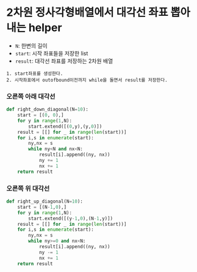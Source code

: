 # 2차원 정사각형배열에서 대각선 좌표 뽑아내는 helper

- `N`: 한변의 길이
- `start`: 시작 좌표들을 저장한 list
- `result`: 대각선 좌표를 저장하는 2차원 배열

```
1. start좌표를 생성한다.
2. 시작좌표에서 outofbound이전까지 while을 돌면서 result를 저장한다.
```

### 오른쪽 아래 대각선
```python
def right_down_diagonal(N=10):
    start = [(0, 0),]
    for y in range(1,N):
        start.extend([(0,y),(y,0)])
    result = [[] for _ in range(len(start))]
    for i,s in enumerate(start):
        ny,nx = s
        while ny<N and nx<N:
            result[i].append((ny, nx))
            ny += 1
            nx += 1
    return result
```
### 오른쪽 위 대각선
```python
def right_up_diagonal(N=10):
    start = [(N-1,0),]
    for y in range(1,N):
        start.extend([(y-1,0),(N-1,y)])
    result = [[] for _ in range(len(start))]
    for i,s in enumerate(start):
        ny,nx = s
        while ny>=0 and nx<N:
            result[i].append((ny, nx))
            ny -= 1
            nx += 1
    return result
```
